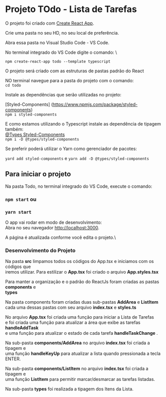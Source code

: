 # Projeto TOdo - Lista de Tarefas

O projeto foi criado com [Create React App](https://github.com/facebook/create-react-app).

Crie uma pasta no seu HD, no seu local de preferência.

Abra essa pasta no Visual Studio Code - VS Code.

No terminal integrado do VS Code digite o comando: \

`npm create-react-app todo --template typescript`

O projeto será criado com as estruturas de pastas padrão do React

NO terminal navegue para a pasta do projeto com o comando: \
`cd todo`

Instale as dependências que serão utilizadas no projeto:

[Styled-Components] (https://www.npmjs.com/package/styled-components) \
`npm i styled-components`

E como estamos utilizando o Typescript instale as dependência de tipagem também: \
[@Types Styled-Components](https://www.npmjs.com/package/@types/styled-components) \
`npm i -D @types/styled-components`

Se preferir poderá utilizar o Yarn como gerenciador de pacotes:

`yard add styled-components` e `yarn add -D @types/styled-components`

## Para iniciar o projeto

Na pasta Todo, no terminal integrado do VS Code, execute o comando:

### `npm start` ou
### `yarn start`

O app vai rodar em modo de desenvolvimento:\
Abra no seu navegador [http://localhost:3000](http://localhost:3000).

A página é atualizada conforme você edita o projeto.\

### Desenvolvimento do Projeto

Na pasta **src** limpamos todos os códigos do App.tsx e iniciamos com os códigos que \
iremos utilizar.
Para estilizar o **App.tsx** foi criado o arquivo **App.styles.tsx**

Para manter a organização e o padrão do ReactJs foram criadas as pastas **components** e \
**types**

Na pasta components foram criadas duas sub-pastas **AddArea** e **ListItem**\
cada uma dessas pastas com seu arquivo **index.tsx** e **styles.ts**

No arquivo **App.tsx** foi criada uma função para iniciar a Lista de Tarefas \
e foi criada uma função para atualizar a área que exibe as tarefas **handleAddTask** \
e uma função para atualizar o estado de cada tarefa **handleTaskChange** .

Na sub-pasta **components/AddArea** no arquivo **index.tsx** foi criada a tipagem e \
uma função **handleKeyUp** para atualizar a lista quando pressionada a tecla ENTER.

Na sub-pasta **components/ListItem** no arquivo **index.tsx** foi criada a tipagem e \
uma função **ListItem** para permitir marcar/desmarcar as tarefas listadas.

Na sub-pasta **types** foi realizada a tipagem dos Itens da Lista.